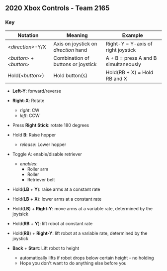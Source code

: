 ## 2020 Xbox Controls - Team 2165

### Key
| Notation                       | Meaning                                | Example                                |
| --------                       | -------                                | -------                                |
| \<*direction*>-Y/X             | Axis on joystick on *direction* hand   | Right-Y = Y-axis of right joystick     |
| \<*button*> + \<*button*>      | Combination of buttons or joystick     | A + B = press A and B simultaneously   |
| Hold(\<*button*>)              | Hold button(s)                         | Hold(RB + X) = Hold RB and X           |

- **Left-Y**: forward/reverse
- **Right-X**: Rotate
    - *right*: CW
    - *left*: CCW
- Press **Right Stick**: rotate 180 degrees

- Hold **B**: Raise hopper
    - *release*: Lower hopper

- Toggle A: enable/disable retriever
    - *enables*:
        - Roller arm
        - Roller
        - Retriever belt

- Hold(**LB** + **Y**): raise arms at a constant rate
- Hold(**LB** + **X**): lower arms at a constant rate
- Hold(**LB**) + **Right-Y**: move arms at a variable rate, determined by the joytsick

- Hold(**RB** + **Y**): lift robot at constant rate
- Hold(**RB**) + **Right-Y**: lift robot at a variable rate, determined by the joystick

- **Back** + **Start**: Lift robot to height 
    - automatically lifts if robot drops below certain height - no holding
    - Hope you don't want to do anything else before you



